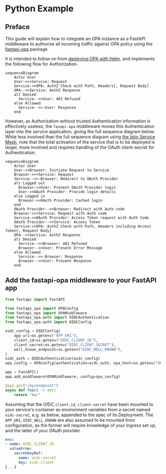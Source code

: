 # Python Example

## Preface

This guide will explain how to integrate an OPA instance as a FastAPI middleware to authorize all incoming traffic against OPA policy using the [fastapi-opa](https://github.com/busykoala/fastapi-opa) package.

It is intended to follow on from [deploying OPA with Helm](deploy-with-helm.md), and implements the following flow for Authorization.

```mermaid
sequenceDiagram
    Actor User
    User->>+Service: Request
    Service->>OPA: AuthZ Check with Path, Headers[, Request Body]
    OPA-->>Service: AuthZ Response
    alt Denied
      Service-->>User: 401 Refused
    else Allowed
      Service-->>-User: Response
    end
```

However, as Authorization without trusted Authentication information is effectively useless, the `fasapi-opa` middleware moves this Authentication layer into the service application, giving the full sequence diagram below. While less involved than the full sequence diagram using [the Istio Service Mesh](deploy-with-istio.md), note that the total activation of the service that is to be deployed is larger, more involved and requires handling of the OAuth client-secret for Authentication.

```mermaid
sequenceDiagram
    Actor User
    User->>Browser: Initiate Request to Service
    Browser->>+Service: Request
    Service-->>-Browser: Redirect to OAuth Provider
    alt Logged out
      Browser->>User: Present OAuth Provider login
      User->>OAuth Provider: Provide login details
    else Logged in
      Browser->>OAuth Provider: Cached login
    end
    OAuth Provider-->>Browser: Redirect with Auth code
    Browser->>+Service: Request with Auth code
    Service->>OAuth Provider: Access Token request with Auth Code
    OAuth Provider-->>Service: Access Token
    Service->>OPA: AuthZ Check with Path, Headers including Access Token[, Request Body]
    OPA-->>Service: AuthZ Response
    alt Denied
      Service-->>Browser: 401 Refused
      Browser-->>User: Present Error Message
    else Allowed
      Service-->>-Browser: Response
      Browser-->>User: Present Response
    end
```

## Add the fastapi-opa middleware to your FastAPI app

```python
from fastapi import FastAPI

from fastapi_opa import OPAConfig
from fastapi_opa import OPAMiddleware
from fastapi_opa.auth import OIDCAuthentication
from fastapi_opa.auth import OIDCConfig

oidc_config = OIDCConfig(
    app_uri=os.getenv("APP_URI"),
    client_id=os.getenv("OIDC_CLIENT_ID"),
    client_secret=os.getenv("OIDC_CLIENT_SECRET"),
    well_known_endpoint=os.getenv("OIDC_WELL_KNOWN"),
)
oidc_auth = OIDCAuthentication(oidc_config)
opa_config = OPAConfig(authentication=oidc_auth, opa_host=os.getenv("OPA_HOST"))

app = FastAPI()
app.add_middleware(OPAMiddleware, config=opa_config)

@app.get("/my/endpoint")
async def foo() -> str:
    return "bar"
```

Assuming that the OIDC `client-id`, `client-secret` have been mounted to your service's container as environment variables from a secret named `oidc-secret`, e.g. as below, appended to the spec of its Deployment. The `APP_URI`, `OIDC_WELL_KNOWN` are also assumed to be mounted from configuration, as the former will require knowledge of your Ingress set up, and the latter of your OAuth provider.

```yaml
env:
- name: OIDC_CLIENT_ID
  valueFrom:
    secretKeyRef:
      name: oidc-secret
      key: oidc-client
[...]
```
